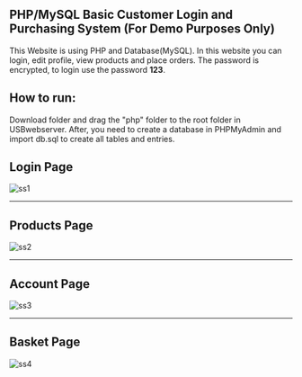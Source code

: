 ## PHP/MySQL Basic Customer Login and Purchasing System (For Demo Purposes Only)
This Website is using PHP and Database(MySQL). In this website you can login, edit profile, view products and place orders.
The password is encrypted, to login use the password **123**.


## How to run:
Download folder and drag the "php" folder to the root folder in USBwebserver. After, you need to create a database in PHPMyAdmin and import db.sql to create all tables and entries.

## Login Page
![ss1](https://github.com/mt-hill/customer_purchasing_system/assets/138307546/5433e188-3e66-413c-b7b0-61d5c5a88ca9)

---

## Products Page
![ss2](https://github.com/mt-hill/customer_purchasing_system/assets/138307546/6f641f50-f661-4053-aaa3-072e4386252c)

---

## Account Page
![ss3](https://github.com/mt-hill/customer_purchasing_system/assets/138307546/d1e28364-8f3d-49c1-9ec6-ee1563bfc987)

---

## Basket Page
![ss4](https://github.com/mt-hill/customer_purchasing_system/assets/138307546/717faa0c-7bc8-4f7f-b94c-d92ada3af82d)
